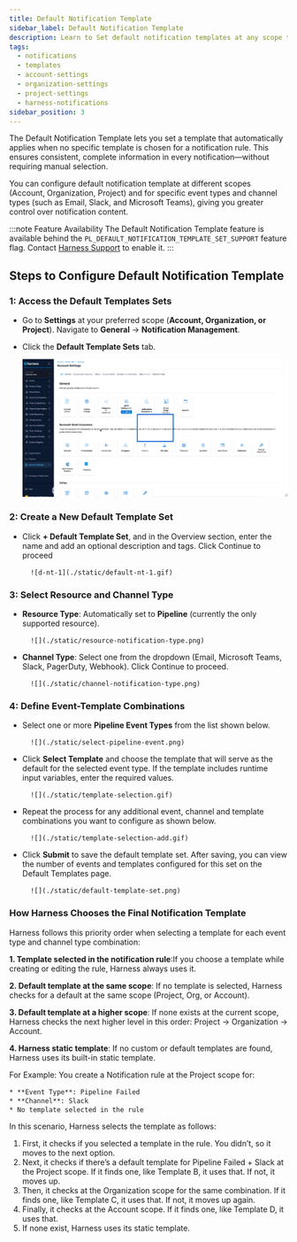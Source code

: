 ```yaml
---
title: Default Notification Template
sidebar_label: Default Notification Template
description: Learn to Set default notification templates at any scope to ensure consistent notifications for pipeline events across all channels.
tags: 
  - notifications
  - templates
  - account-settings
  - organization-settings
  - project-settings
  - harness-notifications
sidebar_position: 3
---
```


The Default Notification Template lets you set a template that automatically applies when no specific template is chosen for a notification rule. This ensures consistent, complete information in every notification—without requiring manual selection.

You can configure default notification template at different scopes (Account, Organization, Project) and for specific event types and channel types (such as Email, Slack, and Microsoft Teams), giving you greater control over notification content.

:::note Feature Availability
   The Default Notification Template feature is available behind the `PL_DEFAULT_NOTIFICATION_TEMPLATE_SET_SUPPORT` feature flag. Contact [Harness Support](mailto:support@harness.io) to enable it.
:::

## **Steps to Configure Default Notification Template**

### 1: Access the Default Templates Sets

- Go to **Settings** at your preferred scope (**Account, Organization, or Project**). Navigate to **General** → **Notification Management**.
        
- Click the **Default Template Sets** tab.

    ![default-notification](./static/default-notification-template.gif)

### 2: Create a New Default Template Set

- Click **+ Default Template Set**, and in the Overview section, enter the name and add an optional description and tags. Click Continue to proceed

        ![d-nt-1](./static/default-nt-1.gif)

### 3: Select Resource and Channel Type

- **Resource Type**: Automatically set to **Pipeline** (currently the only supported resource).

        ![](./static/resource-notification-type.png)

- **Channel Type**: Select one from the dropdown (Email, Microsoft Teams, Slack, PagerDuty, Webhook). Click Continue to proceed.

        ![](./static/channel-notification-type.png)

### 4: Define Event-Template Combinations

- Select one or more **Pipeline Event Types** from the list shown below.

        ![](./static/select-pipeline-event.png)

- Click **Select Template** and choose the template that will serve as the default for the selected event type. If the template includes runtime input variables, enter the required values.

        ![](./static/template-selection.gif)

- Repeat the process for any additional event, channel and template combinations you want to configure as shown below.

        ![](./static/template-selection-add.gif)

- Click **Submit** to save the default template set. After saving, you can view the number of events and templates configured for this set on the Default Templates page.

        ![](./static/default-template-set.png)


### **How Harness Chooses the Final Notification Template**

Harness follows this priority order when selecting a template for each event type and channel type combination:

**1. Template selected in the notification rule**:If you choose a template while creating or editing the rule, Harness always uses it.

**2. Default template at the same scope**: If no template is selected, Harness checks for a default at the same scope (Project, Org, or Account).

**3. Default template at a higher scope**: If none exists at the current scope, Harness checks the next higher level in this order: Project → Organization → Account.

**4. Harness static template**: If no custom or default templates are found, Harness uses its built-in static template.

For Example: You create a Notification rule at the Project scope for:

    * **Event Type**: Pipeline Failed
    * **Channel**: Slack
    * No template selected in the rule

In this scenario, Harness selects the template as follows:

1. First, it checks if you selected a template in the rule. You didn’t, so it moves to the next option.
2. Next, it checks if there’s a default template for Pipeline Failed + Slack at the Project scope. If it finds one, like Template B, it uses that. If not, it moves up.
3. Then, it checks at the Organization scope for the same combination. If it finds one, like Template C, it uses that. If not, it moves up again.
4. Finally, it checks at the Account scope. If it finds one, like Template D, it uses that.
5. If none exist, Harness uses its static template.


